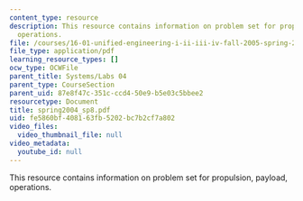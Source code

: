 ```yaml
---
content_type: resource
description: This resource contains information on problem set for propulsion, payload,
  operations.
file: /courses/16-01-unified-engineering-i-ii-iii-iv-fall-2005-spring-2006/fe5860bf408163fb5202bc7b2cf7a802_spring2004_sp8.pdf
file_type: application/pdf
learning_resource_types: []
ocw_type: OCWFile
parent_title: Systems/Labs 04
parent_type: CourseSection
parent_uid: 87e8f47c-351c-ccd4-50e9-b5e03c5bbee2
resourcetype: Document
title: spring2004_sp8.pdf
uid: fe5860bf-4081-63fb-5202-bc7b2cf7a802
video_files:
  video_thumbnail_file: null
video_metadata:
  youtube_id: null
---
```

This resource contains information on problem set for propulsion, payload, operations.